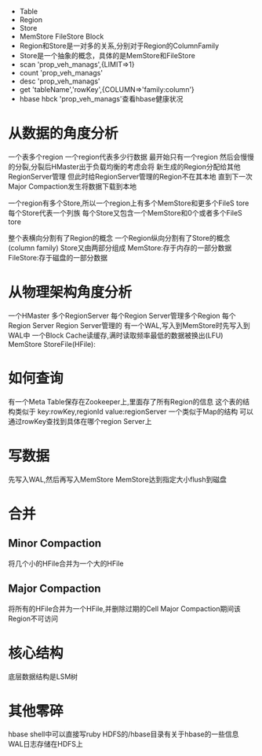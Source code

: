 + Table
+ Region
+ Store
+ MemStore FileStore Block
+ Region和Store是一对多的关系,分别对于Region的ColumnFamily
+ Store是一个抽象的概念，具体的是MemStore和FileStore
+ scan 'prop_veh_manags',{LIMIT=>1}
+ count 'prop_veh_manags'
+ desc 'prop_veh_manags'
+ get 'tableName','rowKey',{COLUMN=>'family:column'}
+ hbase hbck 'prop_veh_manags'查看hbase健康状况

# 从数据的角度分析
一个表多个region
一个region代表多少行数据
最开始只有一个region
然后会慢慢的分裂,分裂后HMaster出于负载均衡的考虑会将
新生成的Region分配给其他RegionServer管理
但此时给RegionServer管理的Region不在其本地
直到下一次Major Compaction发生将数据下载到本地

一个region有多个Store,所以一个region上有多个MemStore和更多个FileS tore
每个Store代表一个列族
每个Store又包含一个MemStore和0个或者多个FileS tore

整个表横向分割有了Region的概念
一个Region纵向分割有了Store的概念(column family)
Store又由两部分组成
    MemStore:存于内存的一部分数据
    FileStore:存于磁盘的一部分数据


# 从物理架构角度分析
一个HMaster
多个RegionServer
每个Region Server管理多个Region
每个Region Server
    Region Server管理的
    有一个WAL,写入到MemStore时先写入到WAL中
    一个Block Cache读缓存,满时读取频率最低的数据被换出(LFU)
    MemStore
    StoreFile(HFile):

# 如何查询
有一个Meta Table保存在Zookeeper上,里面存了所有Region的信息
这个表的结构类似于
key:rowKey,regionId
value:regionServer
一个类似于Map的结构
可以通过rowKey查找到具体在哪个region Server上

# 写数据
先写入WAL,然后再写入MemStore
MemStore达到指定大小flush到磁盘

# 合并
## Minor Compaction
将几个小的HFile合并为一个大的HFile
## Major Compaction
将所有的HFile合并为一个HFile,并删除过期的Cell
Major Compaction期间该Region不可访问

# 核心结构
底层数据结构是LSM树


# 其他零碎
hbase shell中可以直接写ruby
HDFS的/hbase目录有关于hbase的一些信息
WAL日志存储在HDFS上

